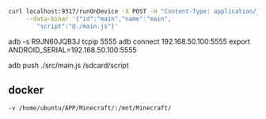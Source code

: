 ```bash
curl localhost:9317/runOnDevice -X POST -H "Content-Type: application/json" \
     --data-binar '{"id":"main","name":"main",
        "script":"@./main.js"}'
```


adb -s R9JN60JQB3J tcpip 5555
adb connect 192.168.50.100:5555
export ANDROID_SERIAL=192.168.50.100:5555


adb push ./src/main.js /sdcard/script

## docker
```bash
-v /home/ubuntu/APP/Minecraft/:/mnt/Minecraft/ 
```

